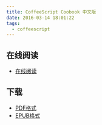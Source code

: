 ```yaml
---
title: CoffeeScript Coobook 中文版
date: 2016-03-14 18:01:22
tags:
  - coffeescript
---
```


## 在线阅读 ##

+ [在线阅读](http://wiki.jikexueyuan.com/project/coffeescript/)

## 下载 ##

+ [PDF格式](http://wiki.jikexueyuan.com/download/coffeescript/pdf/)
+ [EPUB格式](http://wiki.jikexueyuan.com/download/coffeescript/epub/)
